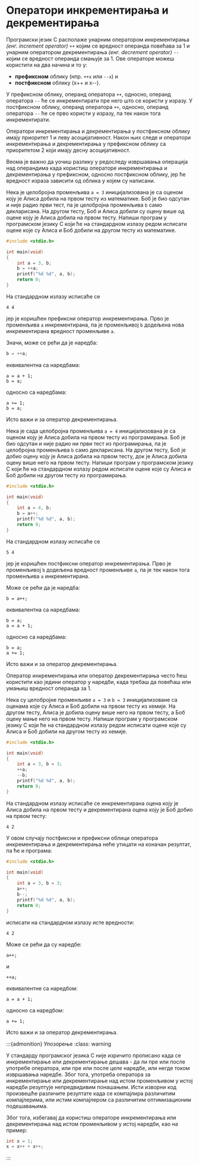 # Оператори инкрементирања и декрементирања

Програмски језик C располаже унарним оператором инкрементирања
*(енг. increment operator)* `++` којим се вредност операнда повећава за $1$ и
унарним оператором декрементирања *(енг. decrement operator)* `--` којим се
вредност операнда смањује за $1$. Ове операторе можеш користити на два начина и
то у:

- **префиксном** облику (нпр. `++x` или `--x`) и
- **постфиксном** облику (x++ и x--).

У префиксном облику, операнд оператора `++`, односно, операнд оператора `--` ће
се инкрементирати пре него што се користи у изразу. У постфиксном облику,
операнд оператора `++`, односно, операнд оператора `--` ће се прво користи у
изразу, па тек након тога инкрементирати.

Оператори инкрементирања и декрементирања у постфиксном облику имају приоритет
1 и леву асоцијативност. Након њих следе и оператори инкрементирања и
декрементирања у префиксном облику са приоритетом 2 који имају десну
асоцијативност.

Веома је важно да уочиш разлику у редоследу извршавања операција над операндима
када користиш операторе инкрементирања и декрементирања у префиксном, односно
постфиксном облику, јер ће вредност израза зависити од облика у којем су
написани.

Нека је целобројна променљива `a = 3` иницијализована је са оценом коју је
Алиса добила на првом тесту из математике. Боб је био одсутан и није радио
први тест, па је целобројна променљива `b` само декларисана. На другом тесту,
Боб и Алиса добили су оцену више од оцене коју је Алиса добила на првом тесту.
Напиши програм у програмском језику C који ће на стандардном излазу редом
исписати оцене које су Алиса и Боб добили на другом тесту из математике.

```c
#include <stdio.h>

int main(void)
{
    int a = 3, b;
    b = ++a;
    printf("%d %d", a, b);
    return 0;
}
```

На стандардном излазу исписаће се

```text
4 4
```

јер је коришћен префиксни оператор инкрементирања. Прво је променљива `a`
инкрементирана, па је променљивој `b` додељена нова инкрементирана вредност
променљиве `a`.

Значи, може се рећи да је наредба:

```c
b = ++a;
```

еквивалентна са наредбама:

```text
a = a + 1;
b = a;
```

односно са наредбама:

```text
a += 1;
b = a;
```

Исто важи и за оператор декрементирања.

Нека је сада целобројна променљива `a = 4` иницијализована је са оценом коју је
Алиса добила на првом тесту из програмирања. Боб је био одсутан и није радио ни
први тест из програмирања, па је целобројна променљива `b` само декларисана. На
другом тесту, Боб је добио оцену коју је Алиса добила на првом тесту, док је
Алиса добила оцену више него на првом тесту. Напиши програм у програмском
језику C који ће на стандардном излазу редом исписати оцене које су Алиса и Боб
добили на другом тесту из програмирања.

```c
#include <stdio.h>

int main(void)
{
    int a = 4, b;
    b = a++;
    printf("%d %d", a, b);
    return 0;
}
```

На стандардном излазу исписаће се

```text
5 4
```

јер је коришћен постфиксни оператор инкрементирања. Прво је променљивој `b`
додељена вредност променљиве `a`, па је тек након тога променљива `a`
инкрементирана.

Mоже се рећи да је наредба:

```text
b = a++;
```

еквивалентна са наредбама:

```text
b = a;
a = a + 1;
```

односно са наредбама:

```text
b = a;
a += 1;
```

Исто важи и за оператор декрементирања.

Оператор инкрементирања или оператор декрементирања често ћеш користити као
једини оператор у наредби, када требаш да повећаш или умањиш вредност операнда
за $1$.

Нека су целобројне променљиве `a = 3` и `b = 3` иницијализоване са оценама које
су Алиса и Боб добили на првом тесту из хемије. На другом тесту, Алиса је
добила оцену више него на првом тесту, а Боб оцену мање него на првом тесту.
Напиши програм у програмском језику C који ће на стандардном излазу редом
исписати оцене које су Алиса и Боб добили на другом тесту из хемије.

```c
#include <stdio.h>

int main(void)
{
    int a = 3, b = 3;
    ++a;
    --b;
    printf("%d %d", a, b);
    return 0;
}
```

На стандардном излазу исписаће се инкрементирана оцена коју је Алиса добила на
првом тесту и декрементирана оцена коју је Боб добио на првом тесту:

```text
4 2
```

У овом случају постфиксни и префиксни облици оператора инкрементирања и
декрементирања неће утицати на коначан резултат, па ће и програма:

```c
#include <stdio.h>

int main(void)
{
    int a = 3, b = 3;
    a++;
    b--;
    printf("%d %d", a, b);
    return 0;
}
```

исписати на стандардном излазу исте вредности:

```text
4 2
```

Mоже се рећи да су наредбе:

```text
a++;
```

и

```text
++a;
```

еквивалентне са наредбом:

```text
a = a + 1;
```

односно са наредбом:

```text
a += 1;
```

Исто важи и за оператор декрементирања.

:::{admonition} Упозорење
:class: warning

У стандарду програмског језика C није изричито прописано када се инкрементирање
или декрементирање дешава - да ли пре или после употребе оператора, или пре или
после целе наредбе, или негде током извршавања наредбе. Због тога, употреба
оператора за инкрементирање или декрементирање над истом променљивом у истој
наредби резултује непредвидивим понашањем. Исти изворни код произвешће
различите резултате када се компајлира различитим компајлерима, или истим
компајлером са различитим оптимизационим подешавањима.

Због тога, избегавај да користиш операторе инкрементирања или декрементирања
над истом променљивом у истој наредби, као на пример:

```c
int x = 1;
x = x++ + x++;
```

:::
